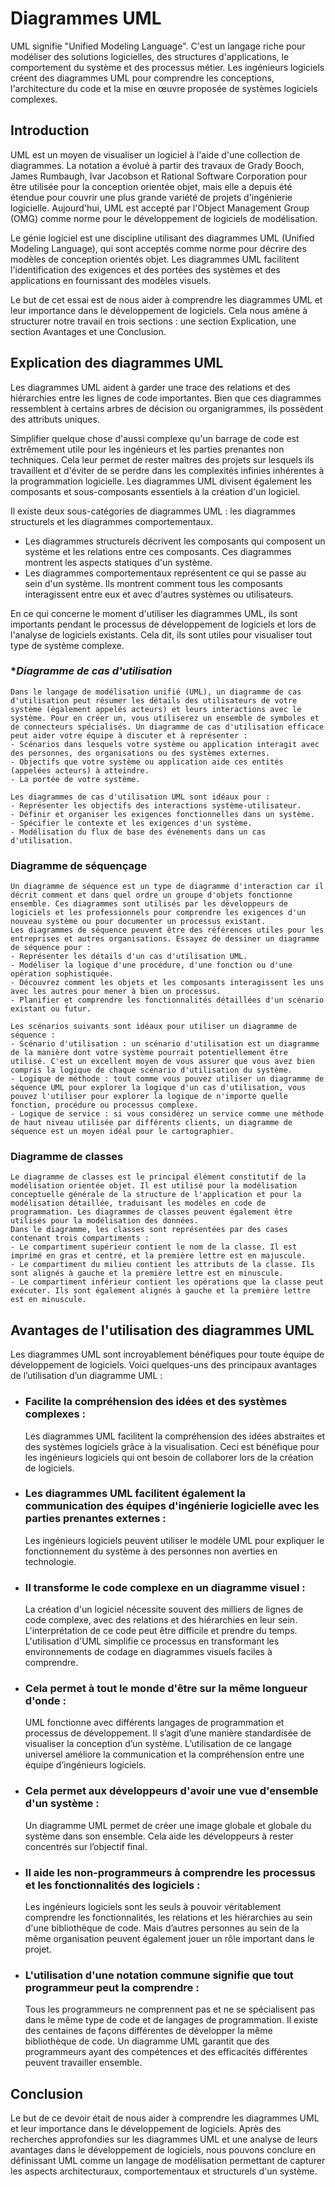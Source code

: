 # **Diagrammes UML**

UML signifie "Unified Modeling Language". C'est un langage riche pour modéliser des solutions logicielles, des structures d'applications, le comportement du système et des processus métier. Les ingénieurs logiciels créent des diagrammes UML pour comprendre les conceptions, l'architecture du code et la mise en œuvre proposée de systèmes logiciels complexes.


## **Introduction**
UML est un moyen de visualiser un logiciel à l'aide d'une collection de diagrammes. La notation a évolué à partir des travaux de Grady Booch, James Rumbaugh, Ivar Jacobson et Rational Software Corporation pour être utilisée pour la conception orientée objet, mais elle a depuis été étendue pour couvrir une plus grande variété de projets d'ingénierie logicielle. Aujourd'hui, UML est accepté par l'Object Management Group (OMG) comme norme pour le développement de logiciels de modélisation.

Le génie logiciel est une discipline utilisant des diagrammes UML (Unified Modeling Language), qui sont acceptés comme norme pour décrire des modèles de conception orientés objet. Les diagrammes UML facilitent l'identification des exigences et des portées des systèmes et des applications en fournissant des modèles visuels.

Le but de cet essai est de nous aider à comprendre les diagrammes UML et leur importance dans le développement de logiciels. Cela nous amène à structurer notre travail en trois sections : une section Explication, une section Avantages et une Conclusion.


## **Explication des diagrammes UML**

Les diagrammes UML aident à garder une trace des relations et des hiérarchies entre les lignes de code importantes. Bien que ces diagrammes ressemblent à certains arbres de décision ou organigrammes, ils possèdent des attributs uniques.

Simplifier quelque chose d'aussi complexe qu'un barrage de code est extrêmement utile pour les ingénieurs et les parties prenantes non techniques. Cela leur permet de rester maîtres des projets sur lesquels ils travaillent et d'éviter de se perdre dans les complexités infinies inhérentes à la programmation logicielle. Les diagrammes UML divisent également les composants et sous-composants essentiels à la création d'un logiciel.

Il existe deux sous-catégories de diagrammes UML : les diagrammes structurels et les diagrammes comportementaux.
- Les diagrammes structurels décrivent les composants qui composent un système et les relations entre ces composants. Ces diagrammes montrent les aspects statiques d'un système.
- Les diagrammes comportementaux représentent ce qui se passe au sein d'un système. Ils montrent comment tous les composants interagissent entre eux et avec d'autres systèmes ou utilisateurs.

En ce qui concerne le moment d'utiliser les diagrammes UML, ils sont importants pendant le processus de développement de logiciels et lors de l'analyse de logiciels existants. Cela dit, ils sont utiles pour visualiser tout type de système complexe.

 ### **Diagramme de cas d'utilisation*
    Dans le langage de modélisation unifié (UML), un diagramme de cas d'utilisation peut résumer les détails des utilisateurs de votre système (également appelés acteurs) et leurs interactions avec le système. Pour en créer un, vous utiliserez un ensemble de symboles et de connecteurs spécialisés. Un diagramme de cas d'utilisation efficace peut aider votre équipe à discuter et à représenter :
    - Scénarios dans lesquels votre système ou application interagit avec des personnes, des organisations ou des systèmes externes.
    - Objectifs que votre système ou application aide ces entités (appelées acteurs) à atteindre.
    - La portée de votre système.

    Les diagrammes de cas d'utilisation UML sont idéaux pour :
    - Représenter les objectifs des interactions système-utilisateur.
    - Définir et organiser les exigences fonctionnelles dans un système.
    - Spécifier le contexte et les exigences d'un système.
    - Modélisation du flux de base des événements dans un cas d'utilisation.

 ### **Diagramme de séquençage**
    Un diagramme de séquence est un type de diagramme d'interaction car il décrit comment et dans quel ordre un groupe d'objets fonctionne ensemble. Ces diagrammes sont utilisés par les développeurs de logiciels et les professionnels pour comprendre les exigences d'un nouveau système ou pour documenter un processus existant.
    Les diagrammes de séquence peuvent être des références utiles pour les entreprises et autres organisations. Essayez de dessiner un diagramme de séquence pour :
    - Représenter les détails d'un cas d'utilisation UML.
    - Modéliser la logique d'une procédure, d'une fonction ou d'une opération sophistiquée.
    - Découvrez comment les objets et les composants interagissent les uns avec les autres pour mener à bien un processus.
    - Planifier et comprendre les fonctionnalités détaillées d'un scénario existant ou futur.

    Les scénarios suivants sont idéaux pour utiliser un diagramme de séquence :
    - Scénario d'utilisation : un scénario d'utilisation est un diagramme de la manière dont votre système pourrait potentiellement être utilisé. C'est un excellent moyen de vous assurer que vous avez bien compris la logique de chaque scénario d'utilisation du système.
    - Logique de méthode : tout comme vous pouvez utiliser un diagramme de séquence UML pour explorer la logique d'un cas d'utilisation, vous pouvez l'utiliser pour explorer la logique de n'importe quelle fonction, procédure ou processus complexe.
    - Logique de service : si vous considérez un service comme une méthode de haut niveau utilisée par différents clients, un diagramme de séquence est un moyen idéal pour le cartographier.

 ### **Diagramme de classes**
    Le diagramme de classes est le principal élément constitutif de la modélisation orientée objet. Il est utilisé pour la modélisation conceptuelle générale de la structure de l'application et pour la modélisation détaillée, traduisant les modèles en code de programmation. Les diagrammes de classes peuvent également être utilisés pour la modélisation des données.
    Dans le diagramme, les classes sont représentées par des cases contenant trois compartiments :
    - Le compartiment supérieur contient le nom de la classe. Il est imprimé en gras et centré, et la première lettre est en majuscule.
    - Le compartiment du milieu contient les attributs de la classe. Ils sont alignés à gauche et la première lettre est en minuscule.
    - Le compartiment inférieur contient les opérations que la classe peut exécuter. Ils sont également alignés à gauche et la première lettre est en minuscule.



## **Avantages de l'utilisation des diagrammes UML**

Les diagrammes UML sont incroyablement bénéfiques pour toute équipe de développement de logiciels. Voici quelques-uns des principaux avantages de l’utilisation d’un diagramme UML :

- ### **Facilite la compréhension des idées et des systèmes complexes :**
    Les diagrammes UML facilitent la compréhension des idées abstraites et des systèmes logiciels grâce à la visualisation. Ceci est bénéfique pour les ingénieurs logiciels qui ont besoin de collaborer lors de la création de logiciels.

- ### **Les diagrammes UML facilitent également la communication des équipes d'ingénierie logicielle avec les parties prenantes externes :**
    Les ingénieurs logiciels peuvent utiliser le modèle UML pour expliquer le fonctionnement du système à des personnes non averties en technologie.

- ### **Il transforme le code complexe en un diagramme visuel :**
    La création d'un logiciel nécessite souvent des milliers de lignes de code complexe, avec des relations et des hiérarchies en leur sein. L'interprétation de ce code peut être difficile et prendre du temps. L'utilisation d'UML simplifie ce processus en transformant les environnements de codage en diagrammes visuels faciles à comprendre.

- ### **Cela permet à tout le monde d'être sur la même longueur d'onde :**
    UML fonctionne avec différents langages de programmation et processus de développement. Il s’agit d’une manière standardisée de visualiser la conception d’un système. L’utilisation de ce langage universel améliore la communication et la compréhension entre une équipe d’ingénieurs logiciels.

- ### **Cela permet aux développeurs d'avoir une vue d'ensemble d'un système :**
    Un diagramme UML permet de créer une image globale et globale du système dans son ensemble. Cela aide les développeurs à rester concentrés sur l’objectif final.

- ### **Il aide les non-programmeurs à comprendre les processus et les fonctionnalités des logiciels :**
    Les ingénieurs logiciels sont les seuls à pouvoir véritablement comprendre les fonctionnalités, les relations et les hiérarchies au sein d'une bibliothèque de code. Mais d’autres personnes au sein de la même organisation peuvent également jouer un rôle important dans le projet.

- ### **L'utilisation d'une notation commune signifie que tout programmeur peut la comprendre :**
    Tous les programmeurs ne comprennent pas et ne se spécialisent pas dans le même type de code et de langages de programmation. Il existe des centaines de façons différentes de développer la même bibliothèque de code. Un diagramme UML garantit que des programmeurs ayant des compétences et des efficacités différentes peuvent travailler ensemble.



## **Conclusion**

Le but de ce devoir était de nous aider à comprendre les diagrammes UML et leur importance dans le développement de logiciels.
Après des recherches approfondies sur les diagrammes UML et une analyse de leurs avantages dans le développement de logiciels, nous pouvons conclure en définissant UML comme un langage de modélisation permettant de capturer les aspects architecturaux, comportementaux et structurels d'un système. 